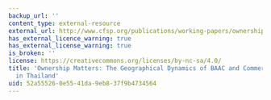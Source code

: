 ```yaml
---
backup_url: ''
content_type: external-resource
external_url: http://www.cfsp.org/publications/working-papers/ownership-matters-geographical-dynamics-baac-and-commercial-banks-thaila#.UqeNbfRDuSo
has_external_licence_warning: true
has_external_license_warning: true
is_broken: ''
license: https://creativecommons.org/licenses/by-nc-sa/4.0/
title: 'Ownership Matters: The Geographical Dynamics of BAAC and Commercial Banks
  in Thailand'
uid: 52a55526-0e55-41da-9eb8-37f9b4734564
---
```

